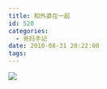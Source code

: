 ```yaml
---
title: 和外婆在一起
id: 520
categories:
  - 爸妈手记
date: 2010-08-31 20:22:00
tags:
---
```


![](http://www.candreams.com/images/2011/08/hewaipozaiyiqi.jpg)
<div style="position: absolute; display: none; z-index: 9999;" id="livemargins_control">![](chrome://livemargins/skin/monitor-background-horizontal.png)	![](chrome://livemargins/skin/monitor-background-vertical.png)	![](chrome://livemargins/skin/monitor-play-button.png)</div>